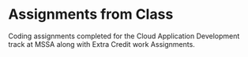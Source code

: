 # Assignments from Class
Coding assignments completed for the Cloud Application Development track at MSSA along with Extra Credit work Assignments.
